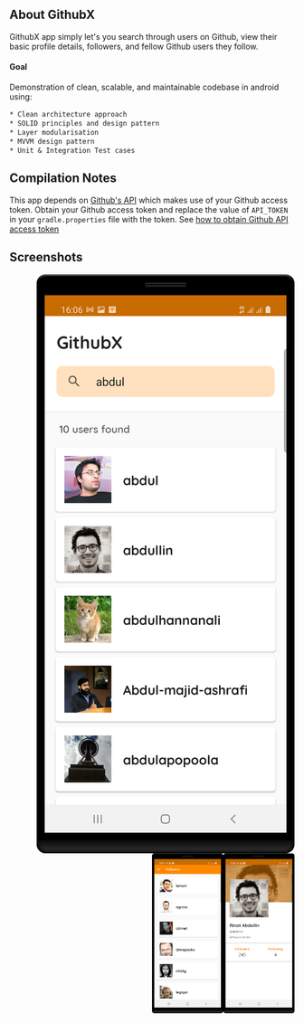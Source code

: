 ## About GithubX

GithubX app simply let's you search through users on Github, view their basic profile details, followers, and fellow Github users they follow.

#### Goal

Demonstration of clean, scalable, and maintainable codebase in android using:

    * Clean architecture approach
    * SOLID principles and design pattern
    * Layer modularisation
    * MVVM design pattern
    * Unit & Integration Test cases

## Compilation Notes

This app depends on [Github's API](https://docs.github.com/en/free-pro-team@latest/rest/reference/users) which makes use of your Github access token. Obtain your Github access token and replace the value of `API_TOKEN` in your `gradle.properties` file with the token. See [how to obtain Github API access token](https://docs.github.com/en/free-pro-team@latest/github/authenticating-to-github/creating-a-personal-access-token)

## Screenshots

<img style="float: right;" src="screenshots/search.png" widht="25%">
<img style="float: right;" src="screenshots/profile.png" width="25%">
<img style="float: right;" src="screenshots/followers.png" width="25%">


    

